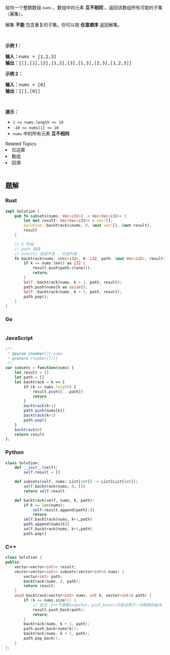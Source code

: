 <p>给你一个整数数组 <code>nums</code> ，数组中的元素 <strong>互不相同</strong> 。返回该数组所有可能的子集（幂集）。</p>

<p>解集 <strong>不能</strong> 包含重复的子集。你可以按 <strong>任意顺序</strong> 返回解集。</p>

<p> </p>

<p><strong>示例 1：</strong></p>

<pre>
<strong>输入：</strong>nums = [1,2,3]
<strong>输出：</strong>[[],[1],[2],[1,2],[3],[1,3],[2,3],[1,2,3]]
</pre>

<p><strong>示例 2：</strong></p>

<pre>
<strong>输入：</strong>nums = [0]
<strong>输出：</strong>[[],[0]]
</pre>

<p> </p>

<p><strong>提示：</strong></p>

<ul>
	<li><code>1 <= nums.length <= 10</code></li>
	<li><code>-10 <= nums[i] <= 10</code></li>
	<li><code>nums</code> 中的所有元素 <strong>互不相同</strong></li>
</ul>
<div><div>Related Topics</div><div><li>位运算</li><li>数组</li><li>回溯</li></div></div><br>

## 题解
### Rust
```rust
impl Solution {
    pub fn subsets(nums: Vec<i32>) -> Vec<Vec<i32>> {
        let mut result: Vec<Vec<i32>> = vec![];
        Solution::backtrack(&nums, 0, &mut vec![], &mut result);
        result
    }

    // k 阶段
    // path 路径
    // nums[k] 选或不选 - 可选列表
    fn backtrack(nums: &Vec<i32>, k: i32, path: &mut Vec<i32>, result: &mut Vec<Vec<i32>>) {
        if k == nums.len() as i32 {
            result.push(path.clone());
            return;
        }
        Self::backtrack(nums, k + 1, path, result);
        path.push(nums[k as usize]);
        Self::backtrack(nums, k + 1, path, result);
        path.pop();
    }
}
```

### Go
```go
```

### JavaScript
```javascript
/**
 * @param {number[]} nums
 * @return {number[][]}
 */
var subsets = function(nums) {
    let result = []
    let path = []
    let backtrack = k => {
        if (k == nums.length) {
            result.push([...path])
            return
        }
        backtrack(k+1)
        path.push(nums[k])
        backtrack(k+1)
        path.pop()
    }
    backtrack(0)
    return result
};
```

### Python
```python
class Solution:
    def __init__(self):
        self.result = []

    def subsets(self, nums: List[int]) -> List[List[int]]:
        self.backtrack(nums, 0, [])
        return self.result

    def backtrack(self, nums, k, path):
        if k == len(nums):
            self.result.append(path[:])
            return
        self.backtrack(nums, k+1,path)
        path.append(nums[k])
        self.backtrack(nums, k+1,path)
        path.pop()

```

### C++
```c++
class Solution {
public:
    vector<vector<int>> result;
    vector<vector<int>> subsets(vector<int>& nums) {
        vector<int> path;
        backtrack(nums, 0, path);
        return result;
    }
    void backtrack(vector<int> nums, int k, vector<int>& path) {
        if (k == nums.size()) {
            // 批注：C++不需要snapshot，push_back()内部会拷⻉⼀份数据的副本
            result.push_back(path);
            return;
        }
        backtrack(nums, k + 1, path);
        path.push_back(nums[k]);
        backtrack(nums, k + 1, path);
        path.pop_back();
    }
};
```